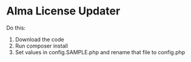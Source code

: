 Alma License Updater
====================

Do this:

1. Download the code
2. Run composer install
3. Set values in config.SAMPLE.php and rename that file to config.php